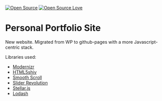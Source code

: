 [![Open Source](https://cdn.jsdelivr.net/npm/docspen@18.0.2/imgs/open-source.svg)](https://github.com/DocsPen/Platform)
[![Open Source Love](https://badges.frapsoft.com/os/mit/mit.svg?v=102)](https://github.com/ellerbrock/open-source-badge/)

# Personal Portfolio Site
New website. Migrated from WP to github-pages with a more Javascript-centric stack.


Libraries used:
* [Modernizr](https://modernizr.com/)
* [HTML5shiv](https://github.com/aFarkas/html5shiv)		
* [Smooth Scroll](https://github.com/cferdinandi/smooth-scroll)
* [Slider Revolution](https://revolution.themepunch.com/)
* [Stellar.js](http://markdalgleish.com/projects/stellar.js/)
* [Lodash](https://lodash.com/)

